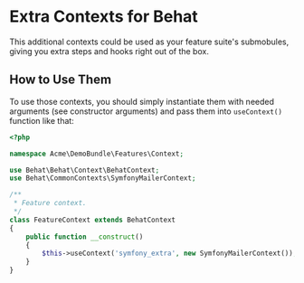 Extra Contexts for Behat
========================

This additional contexts could be used as your feature suite's submobules,
giving you extra steps and hooks right out of the box.

How to Use Them
---------------

To use those contexts, you should simply instantiate them with needed arguments
(see constructor arguments) and pass them into `useContext()` function like
that:

``` php
<?php

namespace Acme\DemoBundle\Features\Context;

use Behat\Behat\Context\BehatContext;
use Behat\CommonContexts\SymfonyMailerContext;

/**
 * Feature context.
 */
class FeatureContext extends BehatContext
{
    public function __construct()
    {
        $this->useContext('symfony_extra', new SymfonyMailerContext());
    }
}

```

